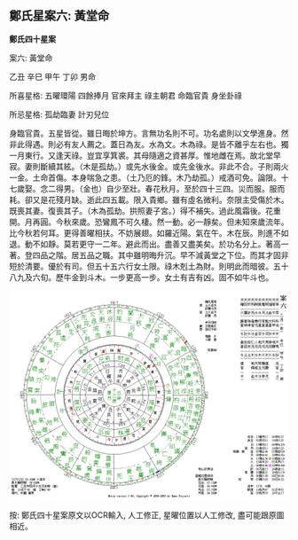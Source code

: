 ## 鄭氏星案六: 黃堂命

**鄭氏四十星案**

案六: 黃堂命

乙丑 辛巳 甲午 丁卯 男命

所喜星格: 五曜環陽 四餘捧月 官來拜主 祿主朝君 命臨官貴 身坐卦祿

所忌星格: 孤劫臨妻 計刃兒位

身臨官貴。五星皆從。雖日晦於坤方。言無功名則不可。功名處則以文學進身。然非此得遇。則必有友人薦之。蓋日為友。水為文。木為祿。是皆不離乎左右也。獨一月東行。又逢天祿。豈宜享箕裘。其母隨適之資甚厚。惟地雌在焉。故北堂早寂。妻則斷續其絃。（木是孤劫。）或先水後金。或先金後水。非此不合。子則兩火一金。土命首傷。本身喘急之患。（土乃厄的鋒。木乃劫孤。）戒酒可免。論限。十七歲娶。念二得男。（金也）自少至壯。春花秋月。至於四十三四。災而服。服而耗。卻又是花殘月缺。逝此四五載。限入貴鄉。雖有虛名微利。奈限主受傷於木。既喪其妻。復喪其子。（木為孤劫。拱照妻子宮。）得不補失。過此風霜後。花重開。月再圓。今秋來歲。恐鸞鳳不可久棲。然一動。必一靜矣。但未知來歲流年。比今秋若何耳。更得善曜相扶。不妨展翅。如羅近陽。氣在午。木在辰。則進不如退。動不如靜。莫若更守一二年。避此而出。盡善又盡美矣。於功名分上。著高一著。登四品之階。居五品之職。其中雖明晦升沉。早不減黃堂之下位。而其才固非短於清要。優於有司。但五十五六行女土限。祿木剋土為財。則明此而暗彼。五十八九及六旬。歷牛金到斗木。一步更高一步。女土有吉有凶。固不如牛斗也。

![img](../../../saved_images/mzqEFaC-tYmCeS9pLkeu30qlaS22FbeZIxrb3fLoTFNuIQp5E3YCLEqFBktRgxhATw_oeOTkWZBFbJaqotlx3kZwDozckkBKtN2b9CRtDWQ=w1280)

按: 鄭氏四十星案原文以OCR輸入, 人工修正, 星曜位置以人工修改, 盡可能跟原圖相近。